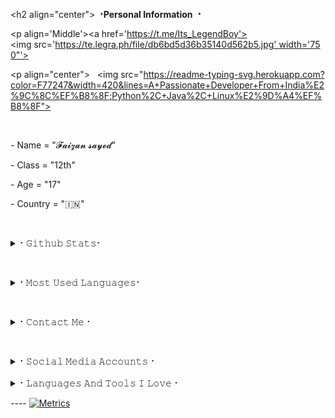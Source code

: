 <h2 align="center"><b> ⠐Personal Information ⠐ </b></h2> 
  
 ​<p align='Middle'><a href='https://t.me/Its_LegendBoy'><img src='https://te.legra.ph/file/db6bd5d36b35140d562b5.jpg' width='750"'></a></p> 
  
 ​<p align="center"> 
 ​  <img src="https://readme-typing-svg.herokuapp.com?color=F77247&width=420&lines=A+Passionate+Developer+From+India%E2%9C%8C%EF%B8%8F;Python%2C+Java%2C+Linux%E2%9D%A4%EF%B8%8F"> 
 ​</p>  
 ​<br> 
  
 ​-​ Name = "𝓕𝓪𝓲𝔃𝓪𝓷 𝓼𝓪𝔂𝓮𝓭" 
  
 ​-​ Class = "12th" 
  
 ​-​ Age = "17" 
  
 ​-​ Country = "🇮🇳" 
  
 ​<details> 
 ​<summary>⠂𝙶𝚒𝚝𝚑𝚞𝚋 𝚂𝚝𝚊𝚝𝚜⠂</summary> 
 ​<h2 align="center"><b>⠂𝙶𝚒𝚝𝚑𝚞𝚋 𝚂𝚝𝚊𝚝𝚜⠐ 
 ​<br> 
 ​<br> 
 ​   
 ​---- 
 ​![​GitHub followers​](https://img.shields.io/github/followers/MASTER-OS?label=Follow&style=social) 
 ​![](https://visitor-badge.glitch.me/badge?page_id=LEGEND-OS.MASTER-OS) 
 ​[![​Profile views​](https://komarev.com/ghpvc/?username=MASTER-OS&label=Profile%20views)](https://github.com/MASTER-OS) 
 ​![​Github Trophy​](https://github-profile-trophy.vercel.app/?username=MASTER-OS) 
 ​   
 ​<a href="https://github-readme-stats.vercel.app/api?username=MASTER-OS&layout=compact&show_icons=true&theme=chartreuse-dark&cache_seconds=1800"> 
 ​    <img width="60%" align="center" alt="𝙼𝚢 𝙶𝚒𝚝𝚑𝚞𝚋 𝚂𝚝𝚊𝚝𝚜" src="https://github-readme-stats.vercel.app/api?username=LEGEND-OS&show_icons=true&include_all_commits=true&theme=chartreuse-dark&cache_seconds=86400" /> 
  
 ​</a> 
 ​</b></h2>   
 ​</details> 
  
 ​<details> 
 ​<summary>⠂𝙼𝚘𝚜𝚝 𝚄𝚜𝚎𝚍 𝙻𝚊𝚗𝚐𝚞𝚊𝚐𝚎𝚜⠂</summary> 
 ​<h2 align="center"><b>⠂𝙼𝚘𝚜𝚝 𝚄𝚜𝚎𝚍 𝙻𝚊𝚗𝚐𝚞𝚊𝚐𝚎𝚜⠐ 
 ​<br> 
 ​<br> 
 ​<a href="https://github-readme-stats.vercel.app/api/top-langs/?username=MASTER-OS&layout=compact&theme=midnight-purple&hide=Css"> 
 ​    <img width="60%" align="center" alt="Most Used Languages" src="https://github-readme-stats.vercel.app/api/top-langs/?username=MASTER-OS&layout=compact&theme=midnight-purple&hide=Css" /> 
 ​</a> 
 ​</b></h2>   
 ​</details> 
  
 ​<details> 
 ​<summary>⠂𝙲𝚘𝚗𝚝𝚊𝚌𝚝 𝙼𝚎⠐</summary> 
 ​<h2 align="center"><b>⠂𝙲𝚘𝚗𝚝𝚊𝚌𝚝 𝙼𝚎⠐ 
 ​  <br> 
 ​  <br> 
 ​   
 ​   
 ​[![​Gmail​](https://img.shields.io/badge/Gmail.com-0072c6?style=for-the-badge&logo=Microsoft-Outlook&logoColor=Green)](botmaster525@gmail.com)</b></h2> 
 ​</details> 
  
  
  
 ​<details> 
 ​<summary>⠂𝚂𝚘𝚌𝚒𝚊𝚕 𝙼𝚎𝚍𝚒𝚊 𝙰𝚌𝚌𝚘𝚞𝚗𝚝𝚜⠐</summary> 
 ​<h2 align="center"><b> ⠂𝚂𝚘𝚌𝚒𝚊𝚕 𝙼𝚎𝚍𝚒𝚊 𝙰𝚌𝚌𝚘𝚞𝚗𝚝𝚜⠐ 
 ​  <br> 
 ​  <br> 
  
 ​[![​Instagram​](https://img.shields.io/badge/-Instagram-E1306C?style=for-the-badge&logo=instagram&logoColor=white)](https://www.instagram.com/Legend_Mr_Hacker) [![​telegram​](https://img.shields.io/badge/Telegram-0088cc?style=for-the-badge&logo=telegram&logocolor=white)](https://t.me/Its_LegendBoy) [![​twitter​](https://img.shields.io/badge/Twitter-1DA1F2?style=for-the-badge&logo=twitter&logoColor=white)](https://twitter.com/Its_LegendBoy) [![​facebook​](https://img.shields.io/badge/Facebook-4267B2?style=for-the-badge&logo=Facebook&logoColor=white)](https://facebook.com/Its_LegendBoy)  [![​Replit​](https://img.shields.io/badge/Repl.it-%230D101E?style=for-the-badge&logo=repl.it&logoColor=white)](https://repl.it/@KrishnaJaiswal1)</b></h2>  
 ​</details> 
 ​<details> 
 ​<summary>⠂𝙻𝚊𝚗𝚐𝚞𝚊𝚐𝚎𝚜 𝙰𝚗𝚍 𝚃𝚘𝚘𝚕𝚜 𝙸 𝙻𝚘𝚟𝚎⠐</summary> 
 ​<h2 align="center"><b>⠂𝙻𝚊𝚗𝚐𝚞𝚊𝚐𝚎𝚜 𝙰𝚗𝚍 𝚃𝚘𝚘𝚕𝚜 𝙸 𝙻𝚘𝚟𝚎⠐ 
 ​  <br> 
 ​  <br> 
 ​  <img alt="Java" src="https://img.shields.io/badge/java-%23ED8B00.svg?&style=for-the-badge&logo=java&logoColor=white"/> 
 ​  <img alt="Python" src="https://img.shields.io/badge/python-%2314354C.svg?&style=for-the-badge&logo=python&logoColor=white"/> 
 ​  <img alt="PHP" src="https://img.shields.io/badge/php-%23777BB4.svg?&style=for-the-badge&logo=php&logoColor=white"/> 
 ​  <img alt="Adobe" src="https://img.shields.io/badge/adobe-%23FF0000.svg?&style=for-the-badge&logo=adobe&logoColor=white"/> 
 ​  <img alt="Visual Studio" src="https://img.shields.io/badge/VisualStudio-5C2D91.svg?&style=for-the-badge&logo=visual-studio&logoColor=white"/> 
 ​  <img alt="GitHub" src="https://img.shields.io/badge/github-%23121011.svg?&style=for-the-badge&logo=github&logoColor=white"/> 
 ​  <img alt="Git" src="https://img.shields.io/badge/git-%23F05033.svg?&style=for-the-badge&logo=git&logoColor=white"/> 
 ​  <img alt="AWS" src="https://img.shields.io/badge/AWS-%23FF9900.svg?&style=for-the-badge&logo=amazon-aws&logoColor=white"/> 
 ​  <img alt="Azure" src="https://img.shields.io/badge/azure-%230072C6.svg?&style=for-the-badge&logo=azure-devops&logoColor=white"/> 
 ​  <img alt="Heroku" src="https://img.shields.io/badge/heroku-%23430098.svg?&style=for-the-badge&logo=heroku&logoColor=white"/> 
 ​  <img alt="MySQL" src="https://img.shields.io/badge/mysql-%2300f.svg?&style=for-the-badge&logo=mysql&logoColor=white"/> 
 ​  <img alt="Visual Studio Code" src="https://img.shields.io/badge/VisualStudioCode-0078d7.svg?&style=for-the-badge&logo=visual-studio-code&logoColor=white"/>         
 ​  <img alt="Postgres" src ="https://img.shields.io/badge/postgres-%23316192.svg?&style=for-the-badge&logo=postgresql&logoColor=white"/> 
 ​  <img alt="MongoDB" src ="https://img.shields.io/badge/MongoDB-%234ea94b.svg?&style=for-the-badge&logo=mongodb&logoColor=white"/> 
 ​  <img alt="SQLite" src ="https://img.shields.io/badge/sqlite-%2307405e.svg?&style=for-the-badge&logo=sqlite&logoColor=white"/> 
 ​  <img alt="Oracle" src ="https://img.shields.io/badge/oracle-%23F00000.svg?&style=for-the-badge&logo=oracle&logoColor=white" /> 
 ​  <img alt="Redis" src="https://img.shields.io/badge/redis-%23DD0031.svg?&style=for-the-badge&logo=redis&logoColor=white"/> 
 ​  <img alt="Ubuntu" src="https://img.shields.io/badge/Ubuntu-E95420?style=for-the-badge&logo=ubuntu&logoColor=white" /> 
 ​  <img alt="Debian" src="https://img.shields.io/badge/Debian-D70A53?style=for-the-badge&logo=debian&logoColor=white" />           
 ​  <img alt="Windows 10" src="https://img.shields.io/badge/Windows-0078D6?style=for-the-badge&logo=windows&logoColor=white" /> 
 ​  <img alt="Android" src="https://img.shields.io/badge/Android-3DDC84?style=for-the-badge&logo=android&logoColor=white" /> 
 ​</b></h2> 
 ​</details> 
  
 ​---- 
 ​[![​Metrics​](https://metrics.lecoq.io/MASTER-OS?template=classic&base.header=0&base.metadata=0&isocalendar=1&languages=1&people=1&isocalendar.duration=half-year&languages.limit=8&languages.sections=most-used&languages.colors=github&languages.threshold=0%25&languages.indepth=false&languages.recent.load=300&languages.recent.days=14&people.limit=24&people.size=28&people.types=followers%2C%20following&people.identicons=false&people.shuffle=false&config.timezone=Asia%2FCalcutta)](https://t.me/The_LegendBoy)
